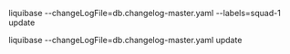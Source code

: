 liquibase --changeLogFile=db.changelog-master.yaml --labels=squad-1 update


liquibase --changeLogFile=db.changelog-master.yaml update
